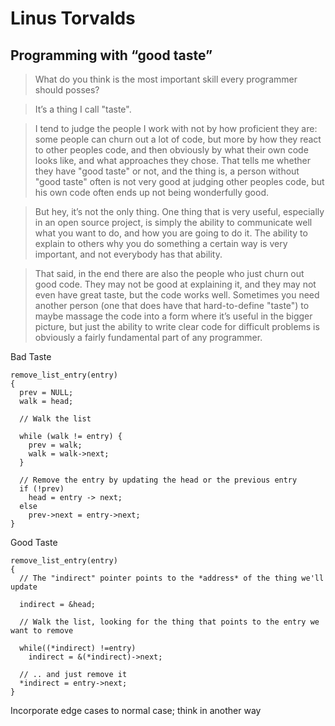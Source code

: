 # Linus Torvalds

## Programming with “good taste”
> What do you think is the most important skill every programmer should posses?

> It’s a thing I call "taste".

> I tend to judge the people I work with not by how proficient they are: some people can churn out a lot of code, but more by how they react to other peoples code, and then obviously by what their own code looks like, and what approaches they chose. That tells me whether they have "good taste" or not, and the thing is, a person without "good taste" often is not very good at judging other peoples code, but his own code often ends up not being wonderfully good.

> But hey, it’s not the only thing. One thing that is very useful, especially in an open source project, is simply the ability to communicate well what you want to do, and how you are going to do it. The ability to explain to others why you do something a certain way is very important, and not everybody has that ability.

> That said, in the end there are also the people who just churn out good code. They may not be good at explaining it, and they may not even have great taste, but the code works well. Sometimes you need another person (one that does have that hard-to-define "taste") to maybe massage the code into a form where it’s useful in the bigger picture, but just the ability to write clear code for difficult problems is obviously a fairly fundamental part of any programmer.

Bad Taste 
```
remove_list_entry(entry)
{
  prev = NULL;
  walk = head; 
  
  // Walk the list 
  
  while (walk != entry) {
    prev = walk;
    walk = walk->next; 
  }
  
  // Remove the entry by updating the head or the previous entry 
  if (!prev)
    head = entry -> next; 
  else 
    prev->next = entry->next; 
}
```

Good Taste
```
remove_list_entry(entry)
{
  // The "indirect" pointer points to the *address* of the thing we'll update
  
  indirect = &head; 
  
  // Walk the list, looking for the thing that points to the entry we want to remove
  
  while((*indirect) !=entry)
    indirect = &(*indirect)->next; 
    
  // .. and just remove it
  *indirect = entry->next; 
}
```

Incorporate edge cases to normal case; think in another way 

